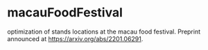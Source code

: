 # macauFoodFestival
 optimization of stands locations at the macau food festival. Preprint announced at https://arxiv.org/abs/2201.06291.
